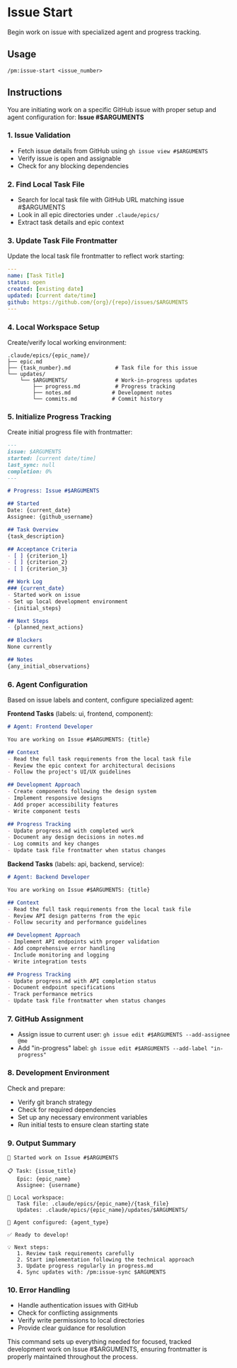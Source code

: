# Issue Start

Begin work on issue with specialized agent and progress tracking.

## Usage
```
/pm:issue-start <issue_number>
```

## Instructions

You are initiating work on a specific GitHub issue with proper setup and agent configuration for: **Issue #$ARGUMENTS**

### 1. Issue Validation
- Fetch issue details from GitHub using `gh issue view #$ARGUMENTS`
- Verify issue is open and assignable
- Check for any blocking dependencies

### 2. Find Local Task File
- Search for local task file with GitHub URL matching issue #$ARGUMENTS
- Look in all epic directories under `.claude/epics/`
- Extract task details and epic context

### 3. Update Task File Frontmatter
Update the local task file frontmatter to reflect work starting:
```yaml
---
name: [Task Title]
status: open
created: [existing date]
updated: [current date/time]
github: https://github.com/{org}/{repo}/issues/$ARGUMENTS
---
```

### 4. Local Workspace Setup
Create/verify local working environment:
```
.claude/epics/{epic_name}/
├── epic.md
├── {task_number}.md              # Task file for this issue
└── updates/
    └── $ARGUMENTS/               # Work-in-progress updates
        ├── progress.md           # Progress tracking
        ├── notes.md             # Development notes
        └── commits.md           # Commit history
```

### 5. Initialize Progress Tracking
Create initial progress file with frontmatter:
```markdown
---
issue: $ARGUMENTS
started: [current date/time]
last_sync: null
completion: 0%
---

# Progress: Issue #$ARGUMENTS

## Started
Date: {current_date}
Assignee: {github_username}

## Task Overview
{task_description}

## Acceptance Criteria
- [ ] {criterion_1}
- [ ] {criterion_2}
- [ ] {criterion_3}

## Work Log
### {current_date}
- Started work on issue
- Set up local development environment
- {initial_steps}

## Next Steps
- {planned_next_actions}

## Blockers
None currently

## Notes
{any_initial_observations}
```

### 6. Agent Configuration
Based on issue labels and content, configure specialized agent:

**Frontend Tasks** (labels: ui, frontend, component):
```markdown
# Agent: Frontend Developer

You are working on Issue #$ARGUMENTS: {title}

## Context
- Read the full task requirements from the local task file
- Review the epic context for architectural decisions
- Follow the project's UI/UX guidelines

## Development Approach
- Create components following the design system
- Implement responsive designs
- Add proper accessibility features
- Write component tests

## Progress Tracking
- Update progress.md with completed work
- Document any design decisions in notes.md
- Log commits and key changes
- Update task file frontmatter when status changes
```

**Backend Tasks** (labels: api, backend, service):
```markdown
# Agent: Backend Developer

You are working on Issue #$ARGUMENTS: {title}

## Context
- Read the full task requirements from the local task file
- Review API design patterns from the epic
- Follow security and performance guidelines

## Development Approach
- Implement API endpoints with proper validation
- Add comprehensive error handling
- Include monitoring and logging
- Write integration tests

## Progress Tracking
- Update progress.md with API completion status
- Document endpoint specifications
- Track performance metrics
- Update task file frontmatter when status changes
```

### 7. GitHub Assignment
- Assign issue to current user: `gh issue edit #$ARGUMENTS --add-assignee @me`
- Add "in-progress" label: `gh issue edit #$ARGUMENTS --add-label "in-progress"`

### 8. Development Environment
Check and prepare:
- Verify git branch strategy
- Check for required dependencies
- Set up any necessary environment variables
- Run initial tests to ensure clean starting state

### 9. Output Summary
```
🚀 Started work on Issue #$ARGUMENTS

📋 Task: {issue_title}
   Epic: {epic_name}
   Assignee: {username}
   
📁 Local workspace:
   Task file: .claude/epics/{epic_name}/{task_file}
   Updates: .claude/epics/{epic_name}/updates/$ARGUMENTS/
   
🤖 Agent configured: {agent_type}
   
✅ Ready to develop!
   
💡 Next steps:
   1. Review task requirements carefully
   2. Start implementation following the technical approach
   3. Update progress regularly in progress.md
   4. Sync updates with: /pm:issue-sync $ARGUMENTS
```

### 10. Error Handling
- Handle authentication issues with GitHub
- Check for conflicting assignments
- Verify write permissions to local directories
- Provide clear guidance for resolution

This command sets up everything needed for focused, tracked development work on Issue #$ARGUMENTS, ensuring frontmatter is properly maintained throughout the process.
